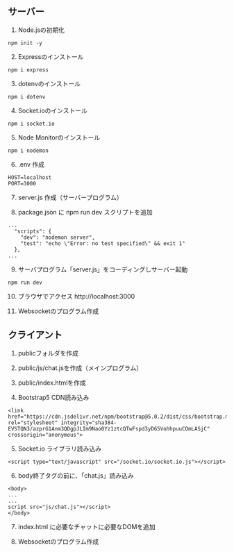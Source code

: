 ## サーバー
1. Node.jsの初期化
```
npm init -y
```

2. Expressのインストール
```
npm i express
```

3. dotenvのインストール
```
npm i dotenv
```

4. Socket.ioのインストール
```
npm i socket.io
```

5. Node Monitorのインストール
```
npm i nodemon
```

6. .env 作成
```
HOST=localhost
PORT=3000
```

7. server.js 作成（サーバープログラム）

8. package.json に npm run dev スクリプトを追加

```
...
  "scripts": {
    "dev": "nodemon server",
    "test": "echo \"Error: no test specified\" && exit 1"
  },
...
```

9. サーバプログラム「server.js」をコーディングしサーバー起動
```
npm run dev
```

10. ブラウザでアクセス
http://localhost:3000

11. Websocketのプログラム作成


## クライアント
1. publicフォルダを作成

2. public/js/chat.jsを作成（メインプログラム）

3. public/index.htmlを作成

4. Bootstrap5 CDN読み込み
```
<link href="https://cdn.jsdelivr.net/npm/bootstrap@5.0.2/dist/css/bootstrap.min.css" rel="stylesheet" integrity="sha384-EVSTQN3/azprG1Anm3QDgpJLIm9Nao0Yz1ztcQTwFspd3yD65VohhpuuCOmLASjC" crossorigin="anonymous">
```

5. Socket.io ライブラリ読み込み
```
<script type="text/javascript" src="/socket.io/socket.io.js"></script>
```

6. body終了タグの前に、「chat.js」読み込み  
```
<body>
...
...
script src="js/chat.js"></script>
</body>
```

7. index.html に必要なチャットに必要なDOMを追加

8. Websocketのプログラム作成